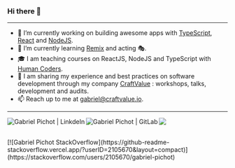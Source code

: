 ### Hi there 👋

---

- 🔭 I’m currently working on building awesome apps with
  [TypeScript](https://www.typescriptlang.org/), [React](https://reactjs.org)
  and [NodeJS](https://nodejs.org).
- 🌱 I’m currently learning [Remix](https://remix.run/) and acting 🎭.
- 🎓 I am teaching courses on ReactJS, NodeJS and TypeScript with [Human
  Coders](https://www.humancoders.com/formateurs/gabriel-pichot).
- 🌟 I am sharing my experience and best practices on software development
  through my company [CraftValue](https://craftvalue.io/) : workshops, talks,
  development and audits.
- 📫 Reach up to me at <a
    href="mailto:gabriel@craftvalue.io">gabriel@craftvalue.io</a>.

---

![](https://komarev.com/ghpvc/?username=gpichot&color=blueviolet)
<a href="https://www.linkedin.com/in/gabrielpichot/">
<img align="left" alt="Gabriel Pichot | LinkdeIn" src="https://img.shields.io/badge/LinkedIn-0077B5?style=for-the-badge&logo=linkedin&logoColor=white" />
</a>
<a href="https://gitlab.com/gpichot">
<img align="left" alt="Gabriel Pichot | GitLab" src="https://img.shields.io/badge/GitLab-330F63?style=for-the-badge&logo=gitlab&logoColor=white" />
</a>

<br />
[![Gabriel Pichot StackOverflow](https://github-readme-stackoverflow.vercel.app/?userID=2105670&layout=compact)](https://stackoverflow.com/users/2105670/gabriel-pichot)
